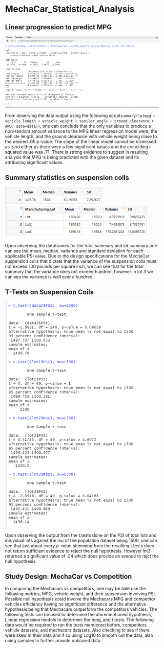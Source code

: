 # MechaCar_Statistical_Analysis

## Linear progression to predict MPG
  ![lrm](images/lrm.PNG)
  
  From observing the data output using the following script```summary(lm(mpg ~ vehicle_length + vehicle_weight + spoiler_angle + ground_clearance + AWD, data=data))```, one can conclude that the only variables to produce a non-random amount variance to the MPG linear regression model were, the vehicle length, and the ground clearance with vehicle weight being close to the desired .05 p-value. The slope of the linear model cannot be dismissed as zero either as there were a few significant values and the coinciding r squared value was .71. There is strong evidence to suggest in resulting analysis that MPG is being predicted with the given dataset and its attributing significant values.
  
## Summary statistics on suspension coils
  ![total_sum](images/total_sum.PNG)
  ![lot_sum](images/lot_sum.PNG)
  
  Upon observing the dataframes for the total summary and lot summary one can see the mean, median, variance and standard deviation for each applicable PSI value.
Due to the design specifications for the MechaCar suspension coils that dictate that the variance of the suspension coils must not exceed 100 pounds per square inch, we can see that for the total summary that the variance does not exceed hundred, however in lot 3 we can see the variance is well over a hundred.

## T-Tests on Suspension Coils
![t.test](images/t.test.PNG)
  
  
  Upon observing the output from the t.tests done on the PSI of total lots and individual lots against the mu of the population dataset being 1500, one can see that just about every p-value stemming from the resulting t.tests does not return sufficient evidence to reject the null hypothesis. However lot3 returned a significant value of .04 which does provide an avenue to rejct the null hypothesis.
  
  
## Study Design: MechaCar vs Competition
  
  In comparing the Mechacars vs competitors, one may be able use the following metrics, MPG, vehicle weight, and their supsension involving PSI. Possible null hypothesis could involve the Mechacars MPG and competitor vehicles efficiency having no significant difference and the alternative hypothesis being that Mechacars outperform the competitors vehicles. The following tests can be used to determine the aforementioned hypothesis, Linear regression models to determine the mpg, and t.tests. The following data would be required to run the tests mentioned before, competitors vehicle datasets, and mechacars datasets. Also checking to see if there were skew in their data and if so using Log10 to smooth out the data, also using samples to further provide unbiased data.
  
 
